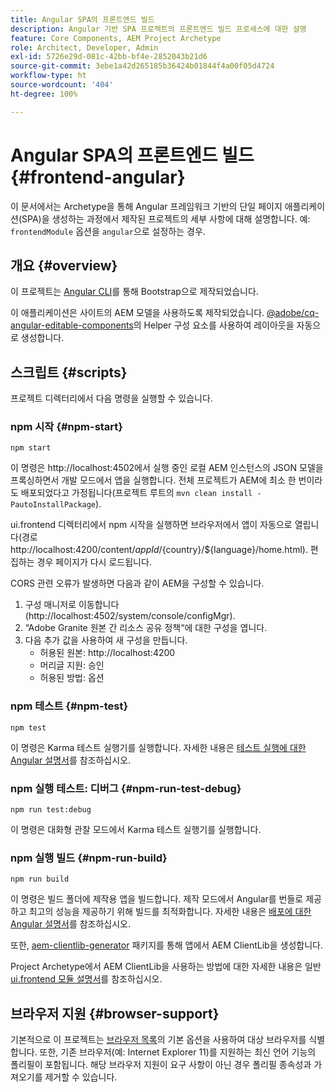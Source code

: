 ```yaml
---
title: Angular SPA의 프론트엔드 빌드
description: Angular 기반 SPA 프로젝트의 프론트엔드 빌드 프로세스에 대한 설명
feature: Core Components, AEM Project Archetype
role: Architect, Developer, Admin
exl-id: 5726e29d-081c-42bb-bf4e-2852043b21d6
source-git-commit: 3ebe1a42d265185b36424b01844f4a00f05d4724
workflow-type: ht
source-wordcount: '404'
ht-degree: 100%

---
```


# Angular SPA의 프론트엔드 빌드 {#frontend-angular}

이 문서에서는 Archetype을 통해 Angular 프레임워크 기반의 단일 페이지 애플리케이션(SPA)을 생성하는 과정에서 제작된 프로젝트의 세부 사항에 대해 설명합니다. 예: `frontendModule` 옵션을 `angular`으로 설정하는 경우.

## 개요 {#overview}

이 프로젝트는 [Angular CLI](https://github.com/angular/angular-cli)를 통해 Bootstrap으로 제작되었습니다.

이 애플리케이션은 사이트의 AEM 모델을 사용하도록 제작되었습니다. [@adobe/cq-angular-editable-components](https://www.npmjs.com/package/@adobe/cq-angular-editable-components)의 Helper 구성 요소를 사용하여 레이아웃을 자동으로 생성합니다.

## 스크립트 {#scripts}

프로젝트 디렉터리에서 다음 명령을 실행할 수 있습니다.

### npm 시작 {#npm-start}

```
npm start
```

이 명령은 http://localhost:4502에서 실행 중인 로컬 AEM 인스턴스의 JSON 모델을 프록싱하면서 개발 모드에서 앱을 실행합니다. 전체 프로젝트가 AEM에 최소 한 번이라도 배포되었다고 가정됩니다(프로젝트 루트의 `mvn clean install -PautoInstallPackage`).

ui.frontend 디렉터리에서 npm 시작을 실행하면 브라우저에서 앱이 자동으로 열립니다(경로 http://localhost:4200/content/${appId}/${country}/${language}/home.html). 편집하는 경우 페이지가 다시 로드됩니다.

CORS 관련 오류가 발생하면 다음과 같이 AEM을 구성할 수 있습니다.

1. 구성 매니저로 이동합니다(http://localhost:4502/system/console/configMgr).
1. “Adobe Granite 원본 간 리소스 공유 정책“에 대한 구성을 엽니다.
1. 다음 추가 값을 사용하여 새 구성을 만듭니다.
   * 허용된 원본: http://localhost:4200
   * 머리글 지원: 승인
   * 허용된 방법: 옵션

### npm 테스트 {#npm-test}

```shell
npm test
```

이 명령은 Karma 테스트 실행기를 실행합니다. 자세한 내용은 [테스트 실행에 대한 Angular 설명서](https://angular.io/guide/testing)를 참조하십시오.

### npm 실행 테스트: 디버그 {#npm-run-test-debug}

```shell
npm run test:debug
```

이 명령은 대화형 관찰 모드에서 Karma 테스트 실행기를 실행합니다.

### npm 실행 빌드 {#npm-run-build}

```shell
npm run build
```

이 명령은 빌드 폴더에 제작용 앱을 빌드합니다. 제작 모드에서 Angular를 번들로 제공하고 최고의 성능을 제공하기 위해 빌드를 최적화합니다. 자세한 내용은 [배포에 대한 Angular 설명서](https://angular.io/guide/deployment)를 참조하십시오.

또한, [aem-clientlib-generator](https://github.com/wcm-io-frontend/aem-clientlib-generator) 패키지를 통해 앱에서 AEM ClientLib을 생성합니다.

Project Archetype에서 AEM ClientLib을 사용하는 방법에 대한 자세한 내용은 일반 [ui.frontend 모듈 설명서](uifrontend.md#clientlibs)를 참조하십시오.

## 브라우저 지원 {#browser-support}

기본적으로 이 프로젝트는 [브라우저 목록](https://github.com/browserslist/browserslist)의 기본 옵션을 사용하여 대상 브라우저를 식별합니다. 또한, 기존 브라우저(예: Internet Explorer 11)를 지원하는 최신 언어 기능의 폴리필이 포함됩니다. 해당 브라우저 지원이 요구 사항이 아닌 경우 폴리필 종속성과 가져오기를 제거할 수 있습니다.
